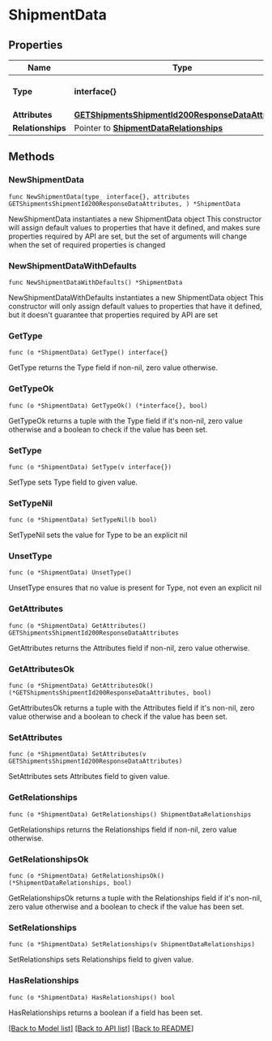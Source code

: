 # ShipmentData

## Properties

Name | Type | Description | Notes
------------ | ------------- | ------------- | -------------
**Type** | **interface{}** | The resource&#39;s type | 
**Attributes** | [**GETShipmentsShipmentId200ResponseDataAttributes**](GETShipmentsShipmentId200ResponseDataAttributes.md) |  | 
**Relationships** | Pointer to [**ShipmentDataRelationships**](ShipmentDataRelationships.md) |  | [optional] 

## Methods

### NewShipmentData

`func NewShipmentData(type_ interface{}, attributes GETShipmentsShipmentId200ResponseDataAttributes, ) *ShipmentData`

NewShipmentData instantiates a new ShipmentData object
This constructor will assign default values to properties that have it defined,
and makes sure properties required by API are set, but the set of arguments
will change when the set of required properties is changed

### NewShipmentDataWithDefaults

`func NewShipmentDataWithDefaults() *ShipmentData`

NewShipmentDataWithDefaults instantiates a new ShipmentData object
This constructor will only assign default values to properties that have it defined,
but it doesn't guarantee that properties required by API are set

### GetType

`func (o *ShipmentData) GetType() interface{}`

GetType returns the Type field if non-nil, zero value otherwise.

### GetTypeOk

`func (o *ShipmentData) GetTypeOk() (*interface{}, bool)`

GetTypeOk returns a tuple with the Type field if it's non-nil, zero value otherwise
and a boolean to check if the value has been set.

### SetType

`func (o *ShipmentData) SetType(v interface{})`

SetType sets Type field to given value.


### SetTypeNil

`func (o *ShipmentData) SetTypeNil(b bool)`

 SetTypeNil sets the value for Type to be an explicit nil

### UnsetType
`func (o *ShipmentData) UnsetType()`

UnsetType ensures that no value is present for Type, not even an explicit nil
### GetAttributes

`func (o *ShipmentData) GetAttributes() GETShipmentsShipmentId200ResponseDataAttributes`

GetAttributes returns the Attributes field if non-nil, zero value otherwise.

### GetAttributesOk

`func (o *ShipmentData) GetAttributesOk() (*GETShipmentsShipmentId200ResponseDataAttributes, bool)`

GetAttributesOk returns a tuple with the Attributes field if it's non-nil, zero value otherwise
and a boolean to check if the value has been set.

### SetAttributes

`func (o *ShipmentData) SetAttributes(v GETShipmentsShipmentId200ResponseDataAttributes)`

SetAttributes sets Attributes field to given value.


### GetRelationships

`func (o *ShipmentData) GetRelationships() ShipmentDataRelationships`

GetRelationships returns the Relationships field if non-nil, zero value otherwise.

### GetRelationshipsOk

`func (o *ShipmentData) GetRelationshipsOk() (*ShipmentDataRelationships, bool)`

GetRelationshipsOk returns a tuple with the Relationships field if it's non-nil, zero value otherwise
and a boolean to check if the value has been set.

### SetRelationships

`func (o *ShipmentData) SetRelationships(v ShipmentDataRelationships)`

SetRelationships sets Relationships field to given value.

### HasRelationships

`func (o *ShipmentData) HasRelationships() bool`

HasRelationships returns a boolean if a field has been set.


[[Back to Model list]](../README.md#documentation-for-models) [[Back to API list]](../README.md#documentation-for-api-endpoints) [[Back to README]](../README.md)


